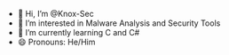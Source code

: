 - 👋 Hi, I’m @Knox-Sec
- 👀 I’m interested in Malware Analysis and Security Tools
- 🌱 I’m currently learning C and C#
- 😄 Pronouns: He/Him


<!---
Knox-Sec/Knox-Sec is a ✨ special ✨ repository because its `README.md` (this file) appears on your GitHub profile.
You can click the Preview link to take a look at your changes.
--->
